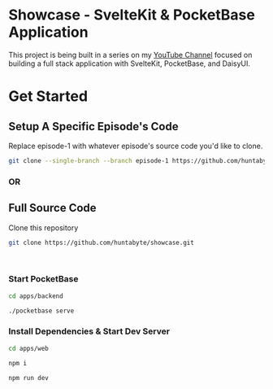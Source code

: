 # Showcase - SvelteKit & PocketBase Application

This project is being built in a series on my [YouTube Channel](https://youtube.com/@huntabyte) focused on building a full stack application with SvelteKit, PocketBase, and DaisyUI. 

# Get Started

## Setup A Specific Episode's Code
Replace episode-1 with whatever episode's source code you'd like to clone.

```bash
git clone --single-branch --branch episode-1 https://github.com/huntabyte/showcase.git
```

### OR

## Full Source Code
Clone this repository
```bash
git clone https://github.com/huntabyte/showcase.git
```

<br>

### Start PocketBase
```bash
cd apps/backend

./pocketbase serve
```

### Install Dependencies & Start Dev Server
```bash
cd apps/web

npm i

npm run dev
```

